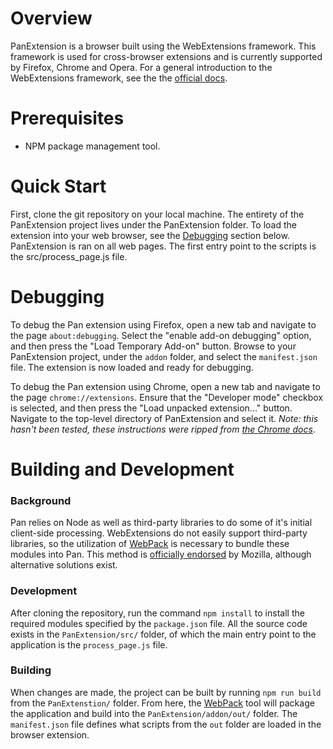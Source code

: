 # Overview

PanExtension is a browser built using the WebExtensions framework. This framework is used for cross-browser extensions and is currently supported by Firefox, Chrome and Opera. For a general introduction to the WebExtensions framework, see the the [official docs](https://developer.mozilla.org/en-US/Add-ons/WebExtensions).

# Prerequisites

* NPM package management tool.

# Quick Start

First, clone the git repository on your local machine. The entirety of the PanExtension project lives under the PanExtension folder. To load the extension into your web browser, see the [Debugging](#Debugging) section below. PanExtension is ran on all web pages. The first entry point to the scripts is the src/process_page.js file.

# Debugging

To debug the Pan extension using Firefox, open a new tab and navigate to the page `about:debugging`. Select the "enable add-on debugging" option, and then press the "Load Temporary Add-on" button. Browse to your PanExtension project, under the `addon` folder, and select the `manifest.json` file. The extension is now loaded and ready for debugging. 

To debug the Pan extension using Chrome, open a new tab and navigate to the page `chrome://extensions`. Ensure that the "Developer mode" checkbox is selected, and then press the "Load unpacked extension..." button. Navigate to the top-level directory of PanExtension and select it. *Note: this hasn't been tested, these instructions were ripped from [the Chrome docs](https://developer.chrome.com/extensions/getstarted)*.

# Building and Development

### Background
Pan relies on Node as well as third-party libraries to do some of it's initial client-side processing. WebExtensions do not easily support third-party libraries, so the utilization of [WebPack](https://webpack.js.org/concepts/) is necessary to bundle these modules into Pan. This method is [officially endorsed](https://github.com/mdn/webextensions-examples/tree/master/webpack-modules) by Mozilla, although alternative solutions exist. 

### Development 
After cloning the repository, run the command `npm install` to install the required modules specified by the `package.json` file. All the source code exists in the `PanExtension/src/` folder, of which the main entry point to the application is the `process_page.js` file. 

### Building
When changes are made, the project can be built by running `npm run build` from the `PanExtenstion/` folder. From here, the [WebPack](https://webpack.js.org/concepts/) tool will package the application and build into the `PanExtension/addon/out/` folder. The `manifest.json` file defines what scripts from the `out` folder are loaded in the browser extension.
